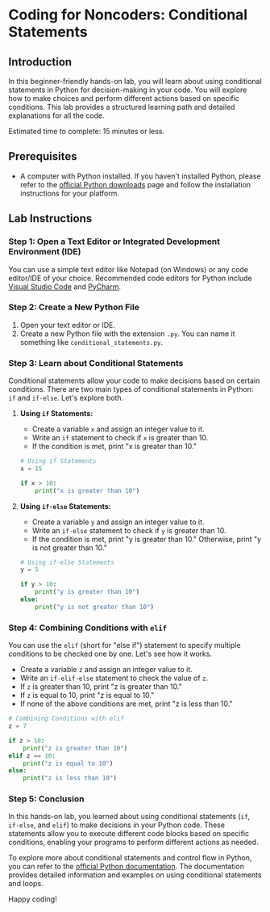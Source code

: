 # Coding for Noncoders: Conditional Statements

## Introduction

In this beginner-friendly hands-on lab, you will learn about using conditional statements in Python for decision-making in your code. You will explore how to make choices and perform different actions based on specific conditions. This lab provides a structured learning path and detailed explanations for all the code.

Estimated time to complete: 15 minutes or less.

## Prerequisites

- A computer with Python installed. If you haven't installed Python, please refer to the [official Python downloads](https://www.python.org/downloads/) page and follow the installation instructions for your platform.

## Lab Instructions

### Step 1: Open a Text Editor or Integrated Development Environment (IDE)

You can use a simple text editor like Notepad (on Windows) or any code editor/IDE of your choice. Recommended code editors for Python include [Visual Studio Code](https://code.visualstudio.com/) and [PyCharm](https://www.jetbrains.com/pycharm/).

### Step 2: Create a New Python File

1. Open your text editor or IDE.
2. Create a new Python file with the extension `.py`. You can name it something like `conditional_statements.py`.

### Step 3: Learn about Conditional Statements

Conditional statements allow your code to make decisions based on certain conditions. There are two main types of conditional statements in Python: `if` and `if-else`. Let's explore both.

1. **Using `if` Statements:**

   - Create a variable `x` and assign an integer value to it.
   - Write an `if` statement to check if `x` is greater than 10.
   - If the condition is met, print "x is greater than 10."

   ```python
   # Using if Statements
   x = 15

   if x > 10:
       print("x is greater than 10")
   ```

2. **Using `if-else` Statements:**

   - Create a variable `y` and assign an integer value to it.
   - Write an `if-else` statement to check if `y` is greater than 10.
   - If the condition is met, print "y is greater than 10." Otherwise, print "y is not greater than 10."

   ```python
   # Using if-else Statements
   y = 5

   if y > 10:
       print("y is greater than 10")
   else:
       print("y is not greater than 10")
   ```

### Step 4: Combining Conditions with `elif`

You can use the `elif` (short for "else if") statement to specify multiple conditions to be checked one by one. Let's see how it works.

- Create a variable `z` and assign an integer value to it.
- Write an `if-elif-else` statement to check the value of `z`.
- If `z` is greater than 10, print "z is greater than 10."
- If `z` is equal to 10, print "z is equal to 10."
- If none of the above conditions are met, print "z is less than 10."

```python
# Combining Conditions with elif
z = 7

if z > 10:
    print("z is greater than 10")
elif z == 10:
    print("z is equal to 10")
else:
    print("z is less than 10")
```

### Step 5: Conclusion

In this hands-on lab, you learned about using conditional statements (`if`, `if-else`, and `elif`) to make decisions in your Python code. These statements allow you to execute different code blocks based on specific conditions, enabling your programs to perform different actions as needed.

To explore more about conditional statements and control flow in Python, you can refer to the [official Python documentation](https://docs.python.org/3/tutorial/controlflow.html). The documentation provides detailed information and examples on using conditional statements and loops.

Happy coding!
